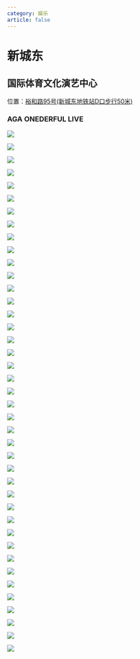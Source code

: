 ```yaml
---
category: 娱乐
article: false
---
```


# 新城东

## 国际体育文化演艺中心

<span class="icon iconfont icon-locate"></span> 位置：<a href="https://ditu.amap.com/place/B0FFIIJZ6B" target="_blank">裕和路95号(新城东地铁站D口步行50米)</a>

### AGA ONEDERFUL LIVE

![](https://mw-blog.oss-cn-guangzhou.aliyuncs.com/blog/life/play/foshan/sd/xcd/live/AGA2023/img.jpg)

![](https://mw-blog.oss-cn-guangzhou.aliyuncs.com/blog/life/play/foshan/sd/xcd/live/AGA2023/img_3.jpg)

![](https://mw-blog.oss-cn-guangzhou.aliyuncs.com/blog/life/play/foshan/sd/xcd/live/AGA2023/img_4.jpg)

![](https://mw-blog.oss-cn-guangzhou.aliyuncs.com/blog/life/play/foshan/sd/xcd/live/AGA2023/img_5.jpg)

![](https://mw-blog.oss-cn-guangzhou.aliyuncs.com/blog/life/play/foshan/sd/xcd/live/AGA2023/img_6.jpg)

![](https://mw-blog.oss-cn-guangzhou.aliyuncs.com/blog/life/play/foshan/sd/xcd/live/AGA2023/img_7.jpg)

![](https://mw-blog.oss-cn-guangzhou.aliyuncs.com/blog/life/play/foshan/sd/xcd/live/AGA2023/img_8.jpg)

![](https://mw-blog.oss-cn-guangzhou.aliyuncs.com/blog/life/play/foshan/sd/xcd/live/AGA2023/img_9.jpg)

![](https://mw-blog.oss-cn-guangzhou.aliyuncs.com/blog/life/play/foshan/sd/xcd/live/AGA2023/img_10.jpg)

![](https://mw-blog.oss-cn-guangzhou.aliyuncs.com/blog/life/play/foshan/sd/xcd/live/AGA2023/img_11.jpg)

![](https://mw-blog.oss-cn-guangzhou.aliyuncs.com/blog/life/play/foshan/sd/xcd/live/AGA2023/img_12.jpg)

![](https://mw-blog.oss-cn-guangzhou.aliyuncs.com/blog/life/play/foshan/sd/xcd/live/AGA2023/img_13.jpg)

![](https://mw-blog.oss-cn-guangzhou.aliyuncs.com/blog/life/play/foshan/sd/xcd/live/AGA2023/img_14.jpg)

![](https://mw-blog.oss-cn-guangzhou.aliyuncs.com/blog/life/play/foshan/sd/xcd/live/AGA2023/img_15.jpg)

![](https://mw-blog.oss-cn-guangzhou.aliyuncs.com/blog/life/play/foshan/sd/xcd/live/AGA2023/img_16.jpg)

![](https://mw-blog.oss-cn-guangzhou.aliyuncs.com/blog/life/play/foshan/sd/xcd/live/AGA2023/img_17.jpg)

![](https://mw-blog.oss-cn-guangzhou.aliyuncs.com/blog/life/play/foshan/sd/xcd/live/AGA2023/img_18.jpg)

![](https://mw-blog.oss-cn-guangzhou.aliyuncs.com/blog/life/play/foshan/sd/xcd/live/AGA2023/img_2.jpg)

![](https://mw-blog.oss-cn-guangzhou.aliyuncs.com/blog/life/play/foshan/sd/xcd/live/AGA2023/img_19.jpg)

![](https://mw-blog.oss-cn-guangzhou.aliyuncs.com/blog/life/play/foshan/sd/xcd/live/AGA2023/img_20.jpg)

![](https://mw-blog.oss-cn-guangzhou.aliyuncs.com/blog/life/play/foshan/sd/xcd/live/AGA2023/img_21.jpg)

![](https://mw-blog.oss-cn-guangzhou.aliyuncs.com/blog/life/play/foshan/sd/xcd/live/AGA2023/img_22.jpg)

![](https://mw-blog.oss-cn-guangzhou.aliyuncs.com/blog/life/play/foshan/sd/xcd/live/AGA2023/img_23.jpg)

![](https://mw-blog.oss-cn-guangzhou.aliyuncs.com/blog/life/play/foshan/sd/xcd/live/AGA2023/img_24.jpg)

![](https://mw-blog.oss-cn-guangzhou.aliyuncs.com/blog/life/play/foshan/sd/xcd/live/AGA2023/img_25.jpg)

![](https://mw-blog.oss-cn-guangzhou.aliyuncs.com/blog/life/play/foshan/sd/xcd/live/AGA2023/img_26.jpg)

![](https://mw-blog.oss-cn-guangzhou.aliyuncs.com/blog/life/play/foshan/sd/xcd/live/AGA2023/img_27.jpg)

![](https://mw-blog.oss-cn-guangzhou.aliyuncs.com/blog/life/play/foshan/sd/xcd/live/AGA2023/img_28.jpg)

![](https://mw-blog.oss-cn-guangzhou.aliyuncs.com/blog/life/play/foshan/sd/xcd/live/AGA2023/img_29.jpg)

![](https://mw-blog.oss-cn-guangzhou.aliyuncs.com/blog/life/play/foshan/sd/xcd/live/AGA2023/img_30.jpg)

![](https://mw-blog.oss-cn-guangzhou.aliyuncs.com/blog/life/play/foshan/sd/xcd/live/AGA2023/img_31.jpg)

![](https://mw-blog.oss-cn-guangzhou.aliyuncs.com/blog/life/play/foshan/sd/xcd/live/AGA2023/img_32.jpg)

![](https://mw-blog.oss-cn-guangzhou.aliyuncs.com/blog/life/play/foshan/sd/xcd/live/AGA2023/img_33.jpg)

![](https://mw-blog.oss-cn-guangzhou.aliyuncs.com/blog/life/play/foshan/sd/xcd/live/AGA2023/img_34.jpg)

![](https://mw-blog.oss-cn-guangzhou.aliyuncs.com/blog/life/play/foshan/sd/xcd/live/AGA2023/img_35.jpg)

![](https://mw-blog.oss-cn-guangzhou.aliyuncs.com/blog/life/play/foshan/sd/xcd/live/AGA2023/img_36.jpg)

![](https://mw-blog.oss-cn-guangzhou.aliyuncs.com/blog/life/play/foshan/sd/xcd/live/AGA2023/img_37.jpg)

![](https://mw-blog.oss-cn-guangzhou.aliyuncs.com/blog/life/play/foshan/sd/xcd/live/AGA2023/img_38.jpg)

![](https://mw-blog.oss-cn-guangzhou.aliyuncs.com/blog/life/play/foshan/sd/xcd/live/AGA2023/img_39.jpg)

![](https://mw-blog.oss-cn-guangzhou.aliyuncs.com/blog/life/play/foshan/sd/xcd/live/AGA2023/img_40.jpg)

![](https://mw-blog.oss-cn-guangzhou.aliyuncs.com/blog/life/play/foshan/sd/xcd/live/AGA2023/img_41.jpg)